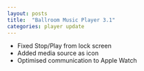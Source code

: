 ```yaml
---
layout: posts
title:  "Ballroom Music Player 3.1"
categories: player update
---
```

- Fixed Stop/Play from lock screen
- Added media source as icon
- Optimised communication to Apple Watch